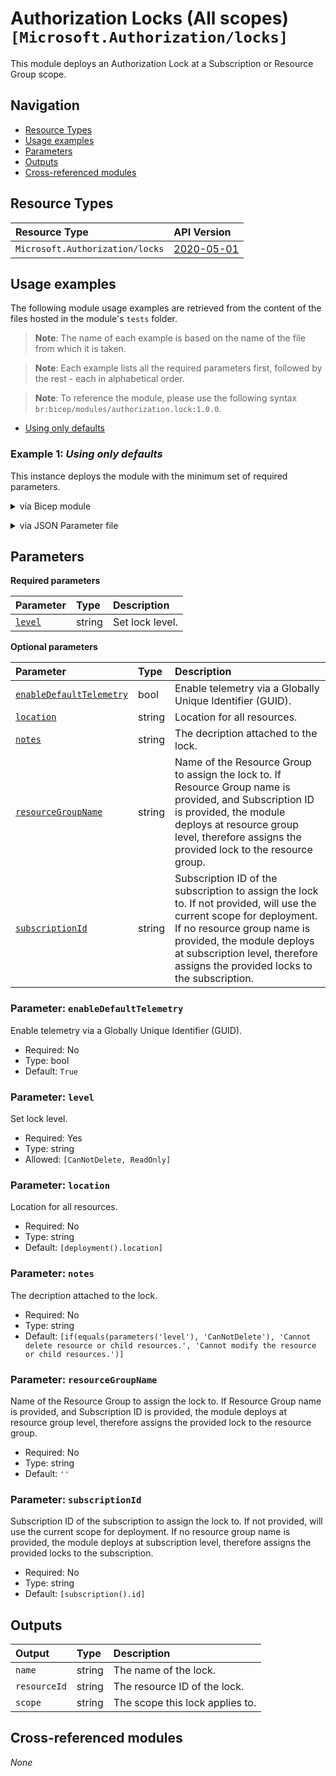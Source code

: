 # Authorization Locks (All scopes) `[Microsoft.Authorization/locks]`

This module deploys an Authorization Lock at a Subscription or Resource Group scope.

## Navigation

- [Resource Types](#Resource-Types)
- [Usage examples](#Usage-examples)
- [Parameters](#Parameters)
- [Outputs](#Outputs)
- [Cross-referenced modules](#Cross-referenced-modules)

## Resource Types

| Resource Type | API Version |
| :-- | :-- |
| `Microsoft.Authorization/locks` | [2020-05-01](https://learn.microsoft.com/en-us/azure/templates/Microsoft.Authorization/2020-05-01/locks) |

## Usage examples

The following module usage examples are retrieved from the content of the files hosted in the module's `tests` folder.
   >**Note**: The name of each example is based on the name of the file from which it is taken.

   >**Note**: Each example lists all the required parameters first, followed by the rest - each in alphabetical order.

   >**Note**: To reference the module, please use the following syntax `br:bicep/modules/authorization.lock:1.0.0`.

- [Using only defaults](#example-1-using-only-defaults)

### Example 1: _Using only defaults_

This instance deploys the module with the minimum set of required parameters.


<details>

<summary>via Bicep module</summary>

```bicep
module lock 'br:bicep/modules/authorization.lock:1.0.0' = {
  name: '${uniqueString(deployment().name, location)}-test-alcom'
  params: {
    // Required parameters
    level: 'CanNotDelete'
    // Non-required parameters
    enableDefaultTelemetry: '<enableDefaultTelemetry>'
    resourceGroupName: '<resourceGroupName>'
    subscriptionId: '<subscriptionId>'
  }
}
```

</details>
<p>

<details>

<summary>via JSON Parameter file</summary>

```json
{
  "$schema": "https://schema.management.azure.com/schemas/2019-04-01/deploymentParameters.json#",
  "contentVersion": "1.0.0.0",
  "parameters": {
    // Required parameters
    "level": {
      "value": "CanNotDelete"
    },
    // Non-required parameters
    "enableDefaultTelemetry": {
      "value": "<enableDefaultTelemetry>"
    },
    "resourceGroupName": {
      "value": "<resourceGroupName>"
    },
    "subscriptionId": {
      "value": "<subscriptionId>"
    }
  }
}
```

</details>
<p>


## Parameters

**Required parameters**

| Parameter | Type | Description |
| :-- | :-- | :-- |
| [`level`](#parameter-level) | string | Set lock level. |

**Optional parameters**

| Parameter | Type | Description |
| :-- | :-- | :-- |
| [`enableDefaultTelemetry`](#parameter-enabledefaulttelemetry) | bool | Enable telemetry via a Globally Unique Identifier (GUID). |
| [`location`](#parameter-location) | string | Location for all resources. |
| [`notes`](#parameter-notes) | string | The decription attached to the lock. |
| [`resourceGroupName`](#parameter-resourcegroupname) | string | Name of the Resource Group to assign the lock to. If Resource Group name is provided, and Subscription ID is provided, the module deploys at resource group level, therefore assigns the provided lock to the resource group. |
| [`subscriptionId`](#parameter-subscriptionid) | string | Subscription ID of the subscription to assign the lock to. If not provided, will use the current scope for deployment. If no resource group name is provided, the module deploys at subscription level, therefore assigns the provided locks to the subscription. |

### Parameter: `enableDefaultTelemetry`

Enable telemetry via a Globally Unique Identifier (GUID).
- Required: No
- Type: bool
- Default: `True`

### Parameter: `level`

Set lock level.
- Required: Yes
- Type: string
- Allowed: `[CanNotDelete, ReadOnly]`

### Parameter: `location`

Location for all resources.
- Required: No
- Type: string
- Default: `[deployment().location]`

### Parameter: `notes`

The decription attached to the lock.
- Required: No
- Type: string
- Default: `[if(equals(parameters('level'), 'CanNotDelete'), 'Cannot delete resource or child resources.', 'Cannot modify the resource or child resources.')]`

### Parameter: `resourceGroupName`

Name of the Resource Group to assign the lock to. If Resource Group name is provided, and Subscription ID is provided, the module deploys at resource group level, therefore assigns the provided lock to the resource group.
- Required: No
- Type: string
- Default: `''`

### Parameter: `subscriptionId`

Subscription ID of the subscription to assign the lock to. If not provided, will use the current scope for deployment. If no resource group name is provided, the module deploys at subscription level, therefore assigns the provided locks to the subscription.
- Required: No
- Type: string
- Default: `[subscription().id]`


## Outputs

| Output | Type | Description |
| :-- | :-- | :-- |
| `name` | string | The name of the lock. |
| `resourceId` | string | The resource ID of the lock. |
| `scope` | string | The scope this lock applies to. |

## Cross-referenced modules

_None_
